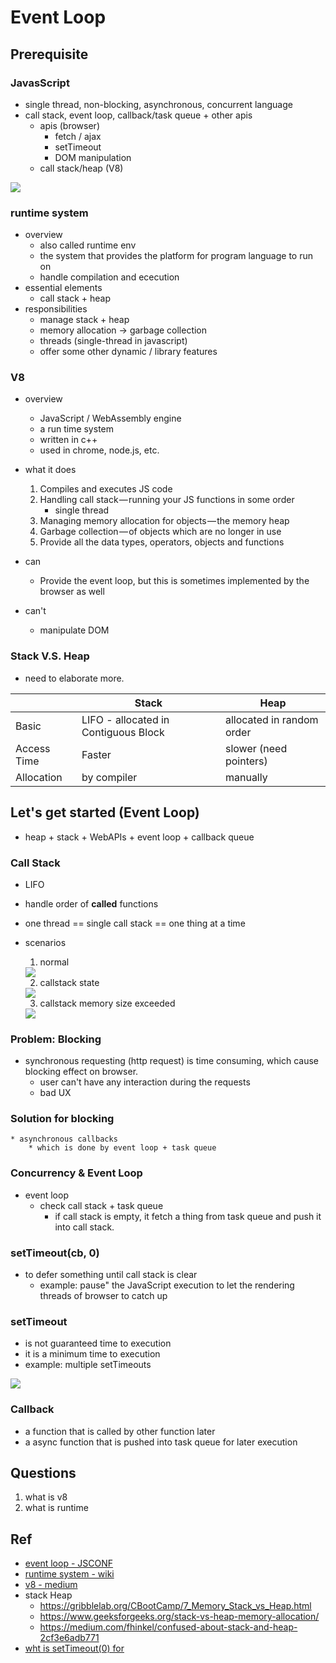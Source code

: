 # Event Loop

## Prerequisite

### JavasScript
* single thread, non-blocking, asynchronous, concurrent language
* call stack, event loop, callback/task queue + other apis
    * apis (browser)
        * fetch / ajax
        * setTimeout
        * DOM manipulation
    *  call stack/heap (V8)


<img src="./assets/javascript_in_browser.png" />




### runtime system
* overview
    * also called runtime env
    * the system that provides the platform for program language to run on
    * handle compilation and ececution
* essential elements
    * call stack + heap
* responsibilities
    * manage stack + heap
    * memory allocation -> garbage collection
    * threads (single-thread in javascript)
    * offer some other dynamic / library features

### V8
* overview
    * JavaScript / WebAssembly engine
    * a run time system
    * written in c++
    * used in chrome, node.js, etc.

* what it does
    1. Compiles and executes JS code
    2. Handling call stack — running your JS functions in some order
        * single thread
    3. Managing memory allocation for objects — the memory heap
    4. Garbage collection — of objects which are no longer in use
    5. Provide all the data types, operators, objects and functions

* can
    * Provide the event loop, but this is sometimes implemented by the browser as well

* can't
    * manipulate DOM


### Stack V.S. Heap

* need to elaborate more.

|   |  Stack | Heap |
| --- | --- | --- |
| Basic | LIFO - allocated in Contiguous Block | allocated in random order |
| Access Time | Faster | slower (need pointers) |
| Allocation | by compiler | manually |



## Let's get started (Event Loop)
* heap + stack + WebAPIs + event loop + callback queue

### Call Stack
* LIFO
* handle order of **called** functions

* one thread == single call stack == one thing at a time

* scenarios
    1. normal
    <img src="./assets/callstack_normal_case.png" />

    2. callstack state
    <img src="./assets/callstack_state.png" />

    3. callstack memory size exceeded
    <img src="./assets/callstack_memory_size_exceeded.png" />


### Problem: Blocking
* synchronous requesting (http request) is time consuming, which cause blocking effect on browser.
    * user can't have any interaction during the requests
    * bad UX


### Solution for blocking
    * asynchronous callbacks
        * which is done by event loop + task queue

### Concurrency & Event Loop
* event loop
    * check call stack + task queue
        * if call stack is empty, it fetch a thing from task queue and push it into call stack.

### setTimeout(cb, 0)
* to defer something until call stack is clear
    * example: pause" the JavaScript execution to let the rendering threads of browser to catch up


### setTimeout
* is not guaranteed time to execution
* it is a minimum time to execution
* example: multiple setTimeouts


<img src="./assets/setTimeout_minimum_time.png" />


### Callback
* a function that is called by other function later
* a async function that is pushed into task queue for later execution

## Questions
1. what is v8
2. what is runtime

## Ref
* [event loop - JSCONF](https://www.youtube.com/watch?v=8aGhZQkoFbQ&list=PLobKQ3Px0g7CkUD7RQ5Kwf8uo7mLI_G7E&index=3&t=1296s)
* [runtime system - wiki](https://en.wikipedia.org/wiki/Runtime_system)
* [v8 - medium](https://hackernoon.com/javascript-v8-engine-explained-3f940148d4ef)
* stack Heap
    * https://gribblelab.org/CBootCamp/7_Memory_Stack_vs_Heap.html
    * https://www.geeksforgeeks.org/stack-vs-heap-memory-allocation/
    * https://medium.com/fhinkel/confused-about-stack-and-heap-2cf3e6adb771
* [wht is setTimeout(0) for](https://stackoverflow.com/questions/779379/why-is-settimeoutfn-0-sometimes-useful)
